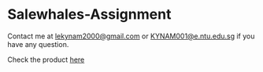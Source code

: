 # Salewhales-Assignment
Contact me at lekynam2000@gmail.com or KYNAM001@e.ntu.edu.sg if you have any question.

Check the product [here](https://lekynam2000.github.io/Salewhales-Assignment/site/)
